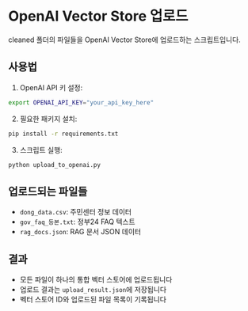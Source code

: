 # OpenAI Vector Store 업로드

cleaned 폴더의 파일들을 OpenAI Vector Store에 업로드하는 스크립트입니다.

## 사용법

1. OpenAI API 키 설정:
```bash
export OPENAI_API_KEY="your_api_key_here"
```

2. 필요한 패키지 설치:
```bash
pip install -r requirements.txt
```

3. 스크립트 실행:
```bash
python upload_to_openai.py
```

## 업로드되는 파일들

- `dong_data.csv`: 주민센터 정보 데이터
- `gov_faq_등본.txt`: 정부24 FAQ 텍스트
- `rag_docs.json`: RAG 문서 JSON 데이터

## 결과

- 모든 파일이 하나의 통합 벡터 스토어에 업로드됩니다
- 업로드 결과는 `upload_result.json`에 저장됩니다
- 벡터 스토어 ID와 업로드된 파일 목록이 기록됩니다
